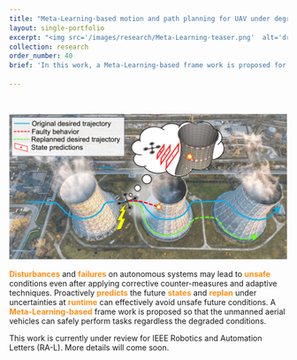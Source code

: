 ```yaml
---
title: "Meta-Learning-based motion and path planning for UAV under degraded conditions"
layout: single-portfolio
excerpt: "<img src='/images/research/Meta-Learning-teaser.png'  alt='drawing' width='400px'/>"
collection: research
order_number: 40
brief: 'In this work, a Meta-Learning-based frame work is proposed for safely operating unmanned aerial vehicles(UAV) under degraded conditions.'

---
```

<style>
    o { color: #ff8e14 }
</style>

<br/>

<img src="/images/research/Meta-Learning-teaser.png"
     alt="Markdown Monster icon"
     style="float: top; width = '80%';" />

**<o>Disturbances</o>** and **<o>failures</o>** on autonomous systems may lead to **<o>unsafe</o>** conditions even after applying corrective counter-measures and adaptive techniques. Proactively **<o>predicts</o>** the future **<o>states</o>** and **<o>replan</o>** under uncertainties at **<o>runtime</o>** can effectively avoid unsafe future conditions. A **<o>Meta-Learning-based</o>** frame work is proposed so that the unmanned aerial vehicles can safely perform tasks regardless the degraded conditions.

This work is currently under review for IEEE Robotics and Automation Letters (RA-L). More details will come soon.